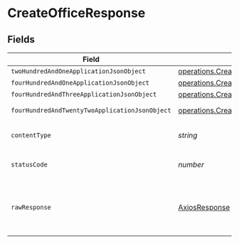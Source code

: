 # CreateOfficeResponse


## Fields

| Field                                                                                                                          | Type                                                                                                                           | Required                                                                                                                       | Description                                                                                                                    |
| ------------------------------------------------------------------------------------------------------------------------------ | ------------------------------------------------------------------------------------------------------------------------------ | ------------------------------------------------------------------------------------------------------------------------------ | ------------------------------------------------------------------------------------------------------------------------------ |
| `twoHundredAndOneApplicationJsonObject`                                                                                        | [operations.CreateOfficeResponseBody](../../models/operations/createofficeresponsebody.md)                                     | :heavy_minus_sign:                                                                                                             | Created                                                                                                                        |
| `fourHundredAndOneApplicationJsonObject`                                                                                       | [operations.CreateOfficeOfficesResponseBody](../../models/operations/createofficeofficesresponsebody.md)                       | :heavy_minus_sign:                                                                                                             | Unauthenticated                                                                                                                |
| `fourHundredAndThreeApplicationJsonObject`                                                                                     | [operations.CreateOfficeOfficesResponseResponseBody](../../models/operations/createofficeofficesresponseresponsebody.md)       | :heavy_minus_sign:                                                                                                             | Forbidden                                                                                                                      |
| `fourHundredAndTwentyTwoApplicationJsonObject`                                                                                 | [operations.CreateOfficeOfficesResponse422ResponseBody](../../models/operations/createofficeofficesresponse422responsebody.md) | :heavy_minus_sign:                                                                                                             | Invalid data posted                                                                                                            |
| `contentType`                                                                                                                  | *string*                                                                                                                       | :heavy_check_mark:                                                                                                             | HTTP response content type for this operation                                                                                  |
| `statusCode`                                                                                                                   | *number*                                                                                                                       | :heavy_check_mark:                                                                                                             | HTTP response status code for this operation                                                                                   |
| `rawResponse`                                                                                                                  | [AxiosResponse](https://axios-http.com/docs/res_schema)                                                                        | :heavy_minus_sign:                                                                                                             | Raw HTTP response; suitable for custom response parsing                                                                        |